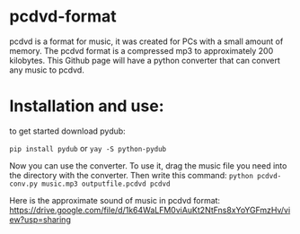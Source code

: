 # pcdvd-format
pcdvd is a format for music, it was created for PCs with a small amount of memory. The pcdvd format is a compressed mp3 to approximately 200 kilobytes. This Github page will have a python converter that can convert any music to pcdvd.

# Installation and use:

to get started download pydub:

`pip install pydub` or `yay -S python-pydub`

Now you can use the converter.
To use it, drag the music file you need into the directory with the converter.
Then write this command: `python pcdvd-conv.py music.mp3 outputfile.pcdvd pcdvd`

Here is the approximate sound of music in pcdvd format:
https://drive.google.com/file/d/1k64WaLFM0viAuKt2NtFns8xYoYGFmzHv/view?usp=sharing
